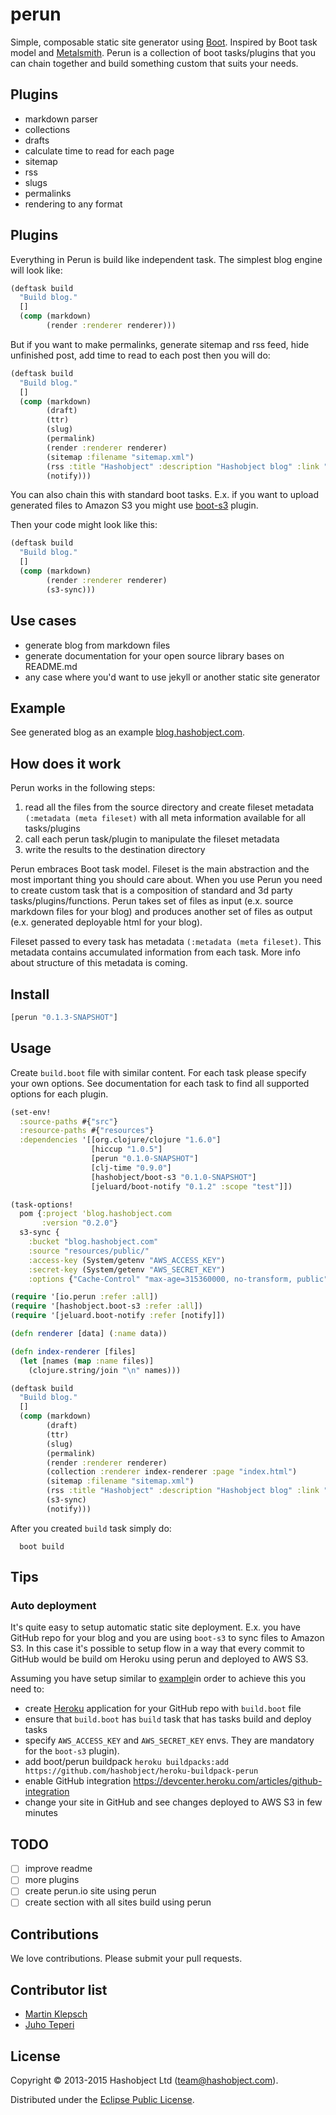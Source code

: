 # perun

Simple, composable static site generator using [Boot](http://boot-clj.com/).
Inspired by Boot task model and [Metalsmith](http://www.metalsmith.io/).
Perun is a collection of boot tasks/plugins that you can chain together and build something custom
that suits your needs.

## Plugins

 - markdown parser
 - collections
 - drafts
 - calculate time to read for each page
 - sitemap
 - rss
 - slugs
 - permalinks
 - rendering to any format

## Plugins

Everything in Perun is build like independent task. The simplest blog engine will look like:

```clojure
(deftask build
  "Build blog."
  []
  (comp (markdown)
        (render :renderer renderer)))

```

But if you want to make permalinks, generate sitemap and rss feed, hide unfinished post, add time to read to each post then you will do:

```clojure
(deftask build
  "Build blog."
  []
  (comp (markdown)
        (draft)
        (ttr)
        (slug)
        (permalink)
        (render :renderer renderer)
        (sitemap :filename "sitemap.xml")
        (rss :title "Hashobject" :description "Hashobject blog" :link "http://blog.hashobject.com")
        (notify)))
```
You can also chain this with standard boot tasks. E.x. if you want to upload generated files to Amazon S3 you might use
[boot-s3](https://github.com/hashobject/boot-s3) plugin.

Then your code might look like this:
```clojure
(deftask build
  "Build blog."
  []
  (comp (markdown)
        (render :renderer renderer)
        (s3-sync)))
```


## Use cases

 - generate blog from markdown files
 - generate documentation for your open source library bases on README.md
 - any case where you'd want to use jekyll or another static site generator

## Example

See generated blog as an example [blog.hashobject.com](https://github.com/hashobject/blog.hashobject.com/blob/master/build.boot).

## How does it work

Perun works in the following steps:

  1. read all the files from the source directory and create fileset metadata `(:metadata (meta fileset)` with all meta information available for all tasks/plugins
  2. call each perun task/plugin to manipulate the fileset metadata
  3. write the results to the destination directory

Perun embraces Boot task model. Fileset is the main abstraction and the most important thing you should care about.
When you use Perun you need to create custom task that is a composition of standard and 3d party tasks/plugins/functions. Perun takes set of files as input (e.x. source markdown files for your blog) and produces another set of files as output (e.x. generated deployable html for your blog).

Fileset passed to every task has metadata `(:metadata (meta fileset)`. This metadata contains accumulated information from each task. More info about structure of this metadata is coming.

## Install

```clojure
[perun "0.1.3-SNAPSHOT"]
```

## Usage

Create `build.boot` file with similar content. For each task please specify your own options.
See documentation for each task to find all supported options for each plugin.

```clojure
(set-env!
  :source-paths #{"src"}
  :resource-paths #{"resources"}
  :dependencies '[[org.clojure/clojure "1.6.0"]
                  [hiccup "1.0.5"]
                  [perun "0.1.0-SNAPSHOT"]
                  [clj-time "0.9.0"]
                  [hashobject/boot-s3 "0.1.0-SNAPSHOT"]
                  [jeluard/boot-notify "0.1.2" :scope "test"]])

(task-options!
  pom {:project 'blog.hashobject.com
       :version "0.2.0"}
  s3-sync {
    :bucket "blog.hashobject.com"
    :source "resources/public/"
    :access-key (System/getenv "AWS_ACCESS_KEY")
    :secret-key (System/getenv "AWS_SECRET_KEY")
    :options {"Cache-Control" "max-age=315360000, no-transform, public"}})

(require '[io.perun :refer :all])
(require '[hashobject.boot-s3 :refer :all])
(require '[jeluard.boot-notify :refer [notify]])

(defn renderer [data] (:name data))

(defn index-renderer [files]
  (let [names (map :name files)]
    (clojure.string/join "\n" names)))

(deftask build
  "Build blog."
  []
  (comp (markdown)
        (draft)
        (ttr)
        (slug)
        (permalink)
        (render :renderer renderer)
        (collection :renderer index-renderer :page "index.html")
        (sitemap :filename "sitemap.xml")
        (rss :title "Hashobject" :description "Hashobject blog" :link "http://blog.hashobject.com")
        (s3-sync)
        (notify)))
```

After you created `build` task simply do:

```
  boot build
```

## Tips

### Auto deployment

It's quite easy to setup automatic static site deployment.
E.x. you have GitHub repo for your blog and you are using `boot-s3` to sync files to Amazon S3.
In this case it's possible to setup flow in a way that every commit to GitHub would be build om Heroku using
perun and deployed to AWS S3.

Assuming you have setup similar to [example](https://github.com/hashobject/blog.hashobject.com/blob/master/build.boot#L31)in order to achieve this you need to:
 - create [Heroku](heroku.com) application for your GitHub repo with `build.boot` file
 - ensure that `build.boot` has `build` task that has tasks build and deploy tasks
 - specify `AWS_ACCESS_KEY` and `AWS_SECRET_KEY` envs. They are mandatory for the `boot-s3` plugin).
 - add boot/perun buildpack `heroku buildpacks:add https://github.com/hashobject/heroku-buildpack-perun`
 - enable GitHub integration https://devcenter.heroku.com/articles/github-integration
 - change your site in GitHub and see changes deployed to AWS S3 in few minutes


## TODO

  - [ ] improve readme
  - [ ] more plugins
  - [ ] create perun.io site using perun
  - [ ] create section with all sites build using perun

## Contributions

We love contributions. Please submit your pull requests.

## Contributor list

- [Martin Klepsch](https://github.com/martinklepsch)
- [Juho Teperi](https://github.com/Deraen)

## License

Copyright © 2013-2015 Hashobject Ltd (team@hashobject.com).

Distributed under the [Eclipse Public License](http://opensource.org/licenses/eclipse-1.0).
